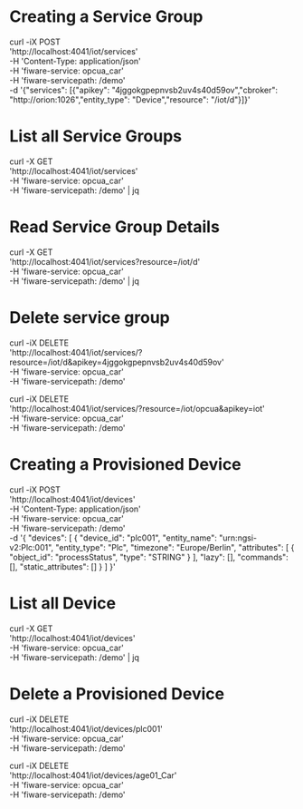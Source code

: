 # Creating a Service Group
curl -iX POST \
	'http://localhost:4041/iot/services' \
	-H 'Content-Type: application/json' \
	-H 'fiware-service: opcua_car' \
	-H 'fiware-servicepath: /demo' \
	-d '{"services": [{"apikey": "4jggokgpepnvsb2uv4s40d59ov","cbroker": "http://orion:1026","entity_type": "Device","resource": "/iot/d"}]}'

# List all Service Groups
curl -X GET \
	'http://localhost:4041/iot/services' \
	-H 'fiware-service: opcua_car' \
	-H 'fiware-servicepath: /demo' | jq

# Read Service Group Details
curl -X GET \
	'http://localhost:4041/iot/services?resource=/iot/d' \
	-H 'fiware-service: opcua_car' \
	-H 'fiware-servicepath: /demo' | jq

# Delete service group
curl -iX DELETE \
	'http://localhost:4041/iot/services/?resource=/iot/d&apikey=4jggokgpepnvsb2uv4s40d59ov' \
	-H 'fiware-service: opcua_car' \
	-H 'fiware-servicepath: /demo'

curl -iX DELETE \
	'http://localhost:4041/iot/services/?resource=/iot/opcua&apikey=iot' \
	-H 'fiware-service: opcua_car' \
	-H 'fiware-servicepath: /demo'

# Creating a Provisioned Device
curl -iX POST \
	'http://localhost:4041/iot/devices' \
	-H 'Content-Type: application/json' \
	-H 'fiware-service: opcua_car' \
	-H 'fiware-servicepath: /demo' \
	-d '{
    "devices": [
        {
            "device_id": "plc001",
            "entity_name": "urn:ngsi-v2:Plc:001",
            "entity_type": "Plc",
            "timezone": "Europe/Berlin",
            "attributes": [
                {
                    "object_id": "processStatus",
                    "type": "STRING"
                }
            ],
            "lazy": [],
            "commands": [],
            "static_attributes": []
        }
    ]
}'

# List all Device
curl -X GET \
	'http://localhost:4041/iot/devices' \
	-H 'fiware-service: opcua_car' \
	-H 'fiware-servicepath: /demo' | jq

# Delete a Provisioned Device
curl -iX DELETE \
	'http://localhost:4041/iot/devices/plc001' \
	-H 'fiware-service: opcua_car' \
	-H 'fiware-servicepath: /demo'

curl -iX DELETE \
	'http://localhost:4041/iot/devices/age01_Car' \
	-H 'fiware-service: opcua_car' \
	-H 'fiware-servicepath: /demo'